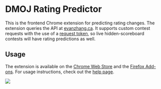 # DMOJ Rating Predictor

This is the frontend Chrome extension for predicting rating changes. The extension queries the API at [evanzhang.ca](https://evanzhang.ca/rating/). It supports custom contest requests with the use of a [request token](https://evanzhang.ca/rating/custom/help/#request-tokens), so live hidden-scoreboard contests will have rating predictions as well.

## Usage

The extension is available on the [Chrome Web Store](https://chrome.google.com/webstore/detail/dmoj-rating-predictor/nkhbchlmfhjpjgocbaakkmgejjhnnkoa) and the [Firefox Add-ons](https://addons.mozilla.org/en-US/firefox/addon/dmoj-rating-predictor). For usage instructions, check out the [help page](https://evanzhang.ca/rating/help/extension/).

![](https://evanzhang.ca/assets/predictor/extension.png)
